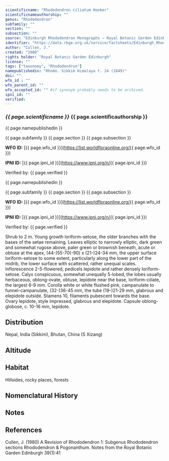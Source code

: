 ```yaml
---
scientificname: "Rhododendron ciliatum Hooker"
scientificnameauthorship: ""
genus: "Rhododendron"
subfamily: ""
section: ""
subsection: ""
source: "Edinburgh Rhododendron Monographs – Royal Botanic Garden Edinburgh"
identifier: "https://data.rbge.org.uk/service/factsheets/Edinburgh_Rhododendron_Monographs.xhtml"
author: "Cullen, J."
created: "1980"
rights holder: "Royal Botanic Garden Edinburgh"
license: ""
tags: ["taxonomy", "Rhododendron"]
namepublishedin: "Rhodo. Sikkim Himalaya t. 24 (1849)"
doi: ""
wfo_id : ""
wfo_parent_id: ""
wfo_accepted_id: "" #if synonym probably needs to be archived.                      
ipni_id: ""
verified:
---
```

### _{{ page.scientificname }}_ {{ page.scientificauthorship }}
 {{ page.namepublishedin }}

{{ page.subfamily }} {{ page.section }} {{ page.subsection }}

**WFO ID:** [{{ page.wfo_id }}](https://list.worldfloraonline.org/{{ page.wfo_id }})

**IPNI ID:** [{{ page.ipni_id }}](https://www.ipni.org/n/{{ page.ipni_id }})

Verified by: {{ page.verified }}

 {{ page.namepublishedin }}

{{ page.subfamily }} {{ page.section }} {{ page.subsection }}

**WFO ID:** [{{ page.wfo_id }}](https://list.worldfloraonline.org/{{ page.wfo_id }})

**IPNI ID:** [{{ page.ipni_id }}](https://www.ipni.org/n/{{ page.ipni_id }})

Verified by: {{ page.verified }}



Shrub to 2 m. Young growth loriform-setose, the older branches with the bases of the setae remaining. Leaves elliptic to narrowly elliptic, dark green and somewhat rugose above, paler green or brownish beneath, acute or obtuse at the apex, (44-)55-70(-90) x (21-)24-34 mm, the upper surface loriform-setose to some extent, particularly along the lower part of the midrib, the lower surface with scattered, rather unequal scales. Inflorescence 2-5-flowered, pedicels lepidote and rather densely loriform-setose. Calyx conspicuous, somewhat unequally 5-lobed, the lobes usually herbaceous, oblong-ovate, obtuse, lepidote near the base, loriform-ciliate, the largest 6-9 mm. Corolla white or white flushed pink, campanulate to funnel-campanulate, (32-)36-45 mm, the tube (19-)21-29 mm, glabrous and elepidote outside. Stamens 10, filaments pubescent towards the base. Ovary lepidote, style impressed, glabrous and elepidote. Capsule oblong-globose, c. 10-16 mm, lepidote.

## Distribution
Nepal, India (Sikkim), Bhutan, China (S Xizang)

## Altitude


## Habitat
Hillsides, rocky places, forests

## Nomenclatural History

                       
## Notes


## References

Cullen, J. (1980) A Revision of Rhododendron 1: Subgenus Rhododendron sections Rhododendron & Pogonanthum. Notes from the Royal Botanic Garden Edinburgh 39(1):41

